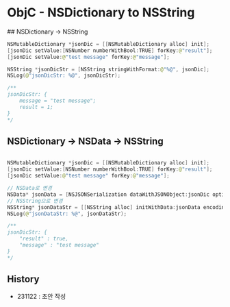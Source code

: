 # ObjC - NSDictionary to NSString

## NSDictionary -> NSString 

```swift
NSMutableDictionary *jsonDic = [[NSMutableDictionary alloc] init];
[jsonDic setValue:[NSNumber numberWithBool:TRUE] forKey:@"result"];
[jsonDic setValue:@"test message" forKey:@"message"];

NSString *jsonDicStr = [NSString stringWithFormat:@"%@", jsonDic];
NSLog(@"jsonDicStr: %@", jsonDicStr);

/**
jsonDicStr: {
    message = "test message";
    result = 1;
}
*/
```

## NSDictionary -> NSData -> NSString 

```swift

NSMutableDictionary *jsonDic = [[NSMutableDictionary alloc] init];
[jsonDic setValue:[NSNumber numberWithBool:TRUE] forKey:@"result"];
[jsonDic setValue:@"test message" forKey:@"message"];

// NSData로 변경
NSData* jsonData = [NSJSONSerialization dataWithJSONObject:jsonDic options:NSJSONWritingPrettyPrinted error:nil];
// NSString으로 변경
NSString* jsonDataStr = [[NSString alloc] initWithData:jsonData encoding:NSUTF8StringEncoding];
NSLog(@"jsonDataStr: %@", jsonDataStr);

/**
jsonDicStr: {
    "result" : true,
    "message" : "test message"
}
*/
```


## History
- 231122 : 초안 작성

